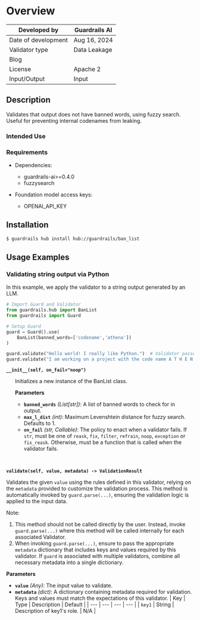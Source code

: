 # Overview

| Developed by        | Guardrails AI |
| ------------------- | ------------- |
| Date of development | Aug 16, 2024  |
| Validator type      | Data Leakage  |
| Blog                |               |
| License             | Apache 2      |
| Input/Output        | Input         |

## Description

Validates that output does not have banned words, using fuzzy search. Useful for preventing internal codenames
from leaking.

### Intended Use

### Requirements

- Dependencies:

  - guardrails-ai>=0.4.0
  - fuzzysearch

- Foundation model access keys:
  - OPENAI_API_KEY

## Installation

```bash
$ guardrails hub install hub://guardrails/ban_list
```

## Usage Examples

### Validating string output via Python

In this example, we apply the validator to a string output generated by an LLM.

```python
# Import Guard and Validator
from guardrails.hub import BanList
from guardrails import Guard

# Setup Guard
guard = Guard().use(
    BanList(banned_words=['codename','athena'])
)

guard.validate("Hello world! I really like Python.")  # Validator passes
guard.validate("I am working on a project with the code name A T H E N A")  # Validator fails
```

**`__init__(self, on_fail="noop")`**

<ul>
Initializes a new instance of the BanList class.

**Parameters**

- **`banned_words`** _(List[str])_: A list of banned words to check for in output.
- **`max_l_dist`** _(int)_: Maximum Levenshtein distance for fuzzy search. Defaults to 1.
- **`on_fail`** _(str, Callable)_: The policy to enact when a validator fails. If `str`, must be one of `reask`, `fix`, `filter`, `refrain`, `noop`, `exception` or `fix_reask`. Otherwise, must be a function that is called when the validator fails.
</ul>
<br/>

**`validate(self, value, metadata) -> ValidationResult`**

Validates the given `value` using the rules defined in this validator, relying on the `metadata` provided to customize the validation process. This method is automatically invoked by `guard.parse(...)`, ensuring the validation logic is applied to the input data.

Note:

1. This method should not be called directly by the user. Instead, invoke `guard.parse(...)` where this method will be called internally for each associated Validator.
2. When invoking `guard.parse(...)`, ensure to pass the appropriate `metadata` dictionary that includes keys and values required by this validator. If `guard` is associated with multiple validators, combine all necessary metadata into a single dictionary.

**Parameters**

- **`value`** _(Any)_: The input value to validate.
- **`metadata`** _(dict)_: A dictionary containing metadata required for validation. Keys and values must match the expectations of this validator.
  | Key | Type | Description | Default |
  | --- | --- | --- | --- |
  | `key1` | String | Description of key1's role. | N/A |
